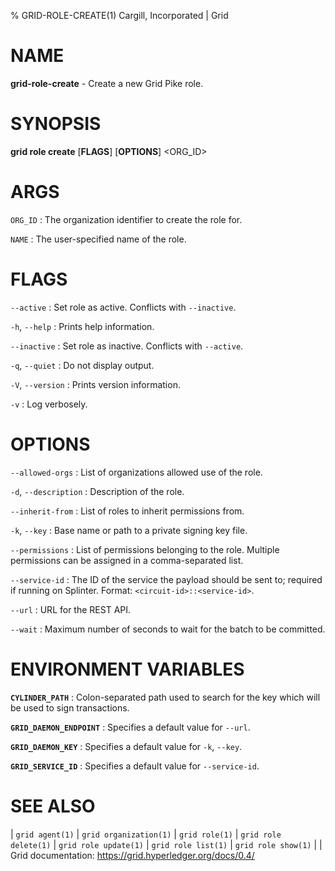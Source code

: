 % GRID-ROLE-CREATE(1) Cargill, Incorporated | Grid
<!--
  Copyright 2022 Cargill Incorporated
  Licensed under Creative Commons Attribution 4.0 International License
  https://creativecommons.org/licenses/by/4.0/
-->

NAME
====

**grid-role-create** - Create a new Grid Pike role.

SYNOPSIS
========

**grid role create** \[**FLAGS**\] \[**OPTIONS**\] <ORG_ID> <NAME>

ARGS
====

`ORG_ID`
: The organization identifier to create the role for.

`NAME`
: The user-specified name of the role.

FLAGS
=====

`--active`
: Set role as active. Conflicts with `--inactive`.

`-h`, `--help`
: Prints help information.

`--inactive`
: Set role as inactive. Conflicts with `--active`.

`-q`, `--quiet`
: Do not display output.

`-V`, `--version`
: Prints version information.

`-v`
: Log verbosely.

OPTIONS
=======

`--allowed-orgs`
: List of organizations allowed use of the role.

`-d`, `--description`
: Description of the role.

`--inherit-from`
: List of roles to inherit permissions from.

`-k`, `--key`
: Base name or path to a private signing key file.

`--permissions`
: List of permissions belonging to the role. Multiple permissions can be
  assigned in a comma-separated list.

`--service-id`
: The ID of the service the payload should be sent to; required if running on
  Splinter. Format: `<circuit-id>::<service-id>`.

`--url`
: URL for the REST API.

`--wait`
: Maximum number of seconds to wait for the batch to be committed.

ENVIRONMENT VARIABLES
=====================

**`CYLINDER_PATH`**
: Colon-separated path used to search for the key which will be used
  to sign transactions.

**`GRID_DAEMON_ENDPOINT`**
: Specifies a default value for `--url`.

**`GRID_DAEMON_KEY`**
: Specifies a default value for  `-k`, `--key`.

**`GRID_SERVICE_ID`**
: Specifies a default value for `--service-id`.

SEE ALSO
========
| `grid agent(1)`
| `grid organization(1)`
| `grid role(1)`
| `grid role delete(1)`
| `grid role update(1)`
| `grid role list(1)`
| `grid role show(1)`
|
| Grid documentation: https://grid.hyperledger.org/docs/0.4/
